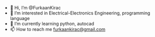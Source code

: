 - 👋 Hi, I’m @FurkaanKirac
- 👀 I’m interested in Electrical-Electronics Engineering, programming language
- 🌱 I’m currently learning python, autocad
- 📫 How to reach me furkaankirac@gmail.com

<!---
FurkaanKirac/FurkaanKirac is a ✨ special ✨ repository because its `README.md` (this file) appears on your GitHub profile.
You can click the Preview link to take a look at your changes.
--->
